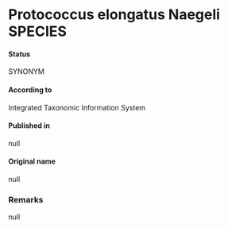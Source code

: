 Protococcus elongatus Naegeli SPECIES
=======

#### Status
SYNONYM

#### According to
Integrated Taxonomic Information System

#### Published in
null

#### Original name
null

### Remarks
null